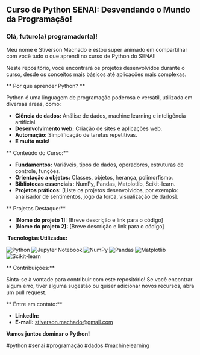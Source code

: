 ##  Curso de Python SENAI: Desvendando o Mundo da Programação! 

###  Olá, futuro(a) programador(a)! 

Meu nome é Stiverson Machado e estou super animado em compartilhar com você tudo o que aprendi no curso de Python do SENAI! 

Neste repositório, você encontrará os projetos desenvolvidos durante o curso, desde os conceitos mais básicos até aplicações mais complexas. 

** Por que aprender Python? **

Python é uma linguagem de programação poderosa e versátil, utilizada em diversas áreas, como:

* **Ciência de dados:** Análise de dados, machine learning e inteligência artificial.
* **Desenvolvimento web:** Criação de sites e aplicações web.
* **Automação:** Simplificação de tarefas repetitivas.
* **E muito mais!**

** Conteúdo do Curso:**

* **Fundamentos:** Variáveis, tipos de dados, operadores, estruturas de controle, funções.
* **Orientação a objetos:** Classes, objetos, herança, polimorfismo.
* **Bibliotecas essenciais:** NumPy, Pandas, Matplotlib, Scikit-learn.
* **Projetos práticos:** [Liste os projetos desenvolvidos, por exemplo: analisador de sentimentos, jogo da forca, visualização de dados].

** Projetos Destaque:**

* **[Nome do projeto 1]:** [Breve descrição e link para o código]
* **[Nome do projeto 2]:** [Breve descrição e link para o código]

**️ Tecnologias Utilizadas:**

![Python](https://img.shields.io/badge/python-3776AB?style=for-the-badge&logo=python&logoColor=white)
![Jupyter Notebook](https://img.shields.io/badge/Jupyter%20Notebook-DA1F26?style=for-the-badge&logo=jupyter)
![NumPy](https://img.shields.io/badge/NumPy-003366?style=for-the-badge&logo=numpy)
![Pandas](https://img.shields.io/badge/pandas-150458?style=for-the-badge&logo=pandas)
![Matplotlib](https://img.shields.io/badge/Matplotlib-348ABD?style=for-the-badge&logo=matplotlib)
![Scikit-learn](https://img.shields.io/badge/scikit--learn-F7931E?style=for-the-badge&logo=scikit-learn)

** Contribuições:**

Sinta-se à vontade para contribuir com este repositório! Se você encontrar algum erro, tiver alguma sugestão ou quiser adicionar novos recursos, abra um pull request.

** Entre em contato:**

* **LinkedIn:**
* **E-mail:** stiverson.machado@gmail.com

**Vamos juntos dominar o Python!** 

#python #senai #programação #dados #machinelearning
